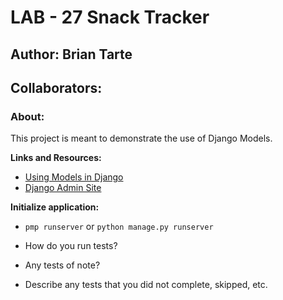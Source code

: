 # LAB - 27 Snack Tracker
## Author: Brian Tarte
## Collaborators: 

### About:
This project is meant to demonstrate the use of Django Models. 

**Links and Resources:**
- [Using Models in Django](https://developer.mozilla.org/en-US/docs/Learn/Server-side/Django/Models)
- [Django Admin Site](https://developer.mozilla.org/en-US/docs/Learn/Server-side/Django/Admin_site)


**Initialize application:**
- `pmp runserver` or `python manage.py runserver`

- How do you run tests?
- Any tests of note?
- Describe any tests that you did not complete, skipped, etc.



